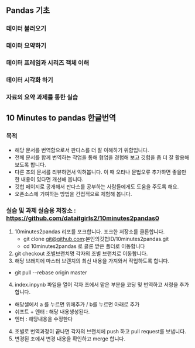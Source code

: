 ## Pandas 기초
### 데이터 불러오기
### 데이터 요약하기
### 데이터 프레임과 시리즈 객체 이해
### 데이터 시각화 하기
### 자료의 요약 과제를 통한 실습


## 10  Minutes to pandas 한글번역 

### 목적

- 해당 문서를 번역함으로서 판다스를 더 잘 이해하기 위함입니다.
- 전체 문서를 함께 번역하는 작업을 통해 협업을 경험해 보고 깃험을 좀 더 잘 활용해 보도록 합니다. 
- 다른 조의 문서를 리뷰하면서 익혀봅니다. 이 때 오타나 문법오류 추가하면 좋을만한 내용이 있다면 개선해 봅니다.
- 깃헙 페이지로 공개해서 판다스를 공부하는 사람들에게도 도움을 주도록 해요.
- 오픈소스에 기여하는 방법을 간접적으로 체험해 봅니다.


### 실습 및 과제 실습용 저장소 : https://github.com/dataitgirls2/10minutes2pandas0

1. 10minutes2pandas 리포를 포크합니다. 포크한 저장소를 클론합니다.
   - git clone git@github.com:본인의깃헙ID/10minutes2pandas.git
   - cd 10minutes2pandas 로 클론 받은 폴더로 이동합니다
2. git checkout 조별브랜치명 각자의 조별 브랜치로 이동합니다. 
3. 해당 브래치에 마스터 브랜치의 최신 내용을 가져와서 작업하도록 합니다.

- git pull --rebase origin master

4. index.inpynb 파일을 열어 각자 조에서 맡은 부분을 코딩 및 번역하고 서령을 추가 합니다. 

- 해당셀에서 a 를 누르면 위에추가 /  b를 누르면 아래로 추가 
- 쉬프트 + 엔터 : 해당 내용생성된다. 
- 엔터 : 해당내용을 수정한다

4. 조별로 번역과정이 끝나면 각자의 브랜치에 push 하고 pull request를 보냅니다. 
5. 변경된 조에서 변경 내용을 확인하고 merge 합니다. 
